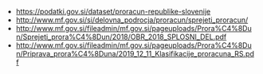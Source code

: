 * https://podatki.gov.si/dataset/proracun-republike-slovenije
* http://www.mf.gov.si/si/delovna_podrocja/proracun/sprejeti_proracun/
* http://www.mf.gov.si/fileadmin/mf.gov.si/pageuploads/Prora%C4%8Dun/Sprejeti_prora%C4%8Dun/2018/OBR_2018_SPLOSNI_DEL.pdf
* http://www.mf.gov.si/fileadmin/mf.gov.si/pageuploads/Prora%C4%8Dun/Priprava_prora%C4%8Duna/2019_12_11_Klasifikacije_proracuna_RS.pdf